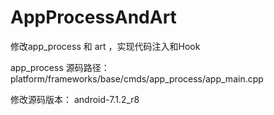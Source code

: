 # AppProcessAndArt
修改app_process 和 art ，实现代码注入和Hook

app_process 源码路径：
platform/frameworks/base/cmds/app_process/app_main.cpp

修改源码版本：
android-7.1.2_r8
